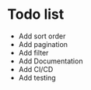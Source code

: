 # Todo list

- Add sort order
- Add pagination
- Add filter
- Add Documentation
- Add CI/CD
- Add testing
